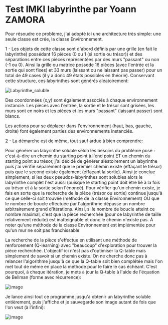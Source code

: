 # Test IMKI labyrinthe par Yoann ZAMORA


Pour résoudre ce problème, j'ai adopté ici une architecture très simple: une seule classe est crée, la classe Environnement.

1 - Les objets de cette classe sont d'abord définis par une grille (en fait le labyrinthe) possédant 16 pièces (0 ou 1 (si sortie ou trésor)) 
    et des séparations entre ces pièces représentées par des murs "passant" ou non (-1 ou 0).
    Ainsi la grille ou matrice possède 16 pièces (avec l'entrée et la sortie qui sont fixes) et 33 murs (laissant ou ne laissant pas passer) pour 
    un total de 49 cases (il y a donc 49 états possibles en théorie). Conservant cette structure, ces labyrinthes sont générés aléatoirement:
    
  ![Labyrinthe_soluble](https://user-images.githubusercontent.com/98098119/170832952-5b116cc6-7150-4131-9aa9-498025a96186.png)
    
Des coordonnées (x,y) sont également associés à chaque environnement instancié. Les pièces avec l'entrée, la sortie
et le trésor sont grisées, les murs sont en noirs et les pièces et les murs "passant" (laissant passer) sont blancs.

Les actions pour se déplacer dans l'environnement (haut, bas, gauche, droite) font également parties des environnements instanciés.


2 - La démarche est de même, tout sauf ardue à bien comprendre:

Pour générer un labyrinthe soluble selon les besoins du problème posé : c'est-à-dire un chemin du starting point à l'end point ET un chemin du starting point au trésor, j'ai décidé de générer aléatoirement un labyrinthe puis j'ai vérifié séparément que le premier chemin existe (effaçant le trésor) puis que le second existe également (effaçant la sortie).
Ainsi je conclue simplement, si les deux pseudos-labyrinthes sont solubles alors le labyrinthe complet l'est aussi (puisque le starting point doit être lié à la fois au trésor et à la sortie selon l'énoncé).
Pour vérifier qu'un chemin existe, je fais en sorte que la recherche de la pièce (trésor ou sortie) continue jusqu'à ce que celle-ci soit trouvée (méthode de la classe Environnement) OU que le nombre de boucle effectuée par l'algorithme dépasse un nombre arbitrairement grand d'itérations. Ainsi, si le nombre de boucle atteint ce nombre maximal, c'est que la pièce recherchée (pour ce labyrinthe de taille relativement réduite) est inatteignable et donc le chemin n'existe pas. À noter qu'une méthode de la classe Environnement est implémentée pour qu'un mur ne soit pas franchissable.

La recherche de la pièce s'effectue en utilisant une méthode de renforcement (Q-learning) avec "beaucoup" d'exploration pour trouver la pièce recherchée. L'objectif ici n'est pas d'optimiser la Q-table mais simplement de savoir si un chemin existe. On ne cherche donc pas à relancer l'algorithme jusqu'à ce que la Q-table soit bien complétée mais l'on met tout de même en place la méthode pour le faire le cas échéant. C'est pourquoi, à chaque itération, je mets à jour la Q-table  à l'aide de l'équation de Bellman (forme avec récurrence):

![image](https://user-images.githubusercontent.com/98098119/170833991-d6f57136-f195-4cad-bf40-7e1d2d940c55.png)


Je lance ainsi tout ce programme jusqu'à obtenir un labyrinthe soluble entièrement, puis j'affiche et je sauvegarde son image autant de fois que l'on veut (à l'infini):


![image](https://user-images.githubusercontent.com/98098119/170834296-988c9d59-8408-4da3-ae6d-462b91a7cb22.png)
